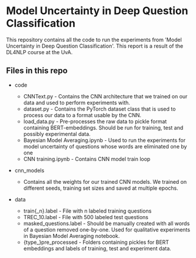 # Model Uncertainty in Deep Question Classification

This repository contains all the code to run the experiments from 'Model Uncertainty in Deep Question Classification'. 
This report is a result of the DL4NLP course at the UvA. 

## Files in this repo

* code

  * CNNText.py - Contains the CNN architecture that we trained on our data and used to perform experiments with.
  * dataset.py - Contains the PyTorch dataset class that is used to process our data to a format usable by the CNN.
  * load_data.py - Pre-processes the raw data to pickle format containing BERT-embeddings. Should be run for training, test and possibly experimental data.
  * Bayesian Model Averaging.ipynb - Used to run the experiments for model uncertainty of questions whose words are eliminated one by one
  * CNN training.ipynb - Contains CNN model train loop
  
* cnn_models

  * Contains all the weights for our trained CNN models. We trained on different seeds, training set sizes and saved at multiple epochs.

* data

  * train{_n}.label - File with n labeled training questions
  * TREC_10.label - File with 500 labeled test questions
  * masked_questions.label - Should be manually created with all words of a question removed one-by-one. Used for qualitative experiments in Bayesian Model Averaging notebook.
  * {type_}pre_processed - Folders containing pickles for BERT embeddings and labels of training, test and experiment data.
